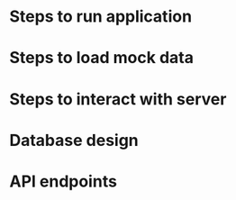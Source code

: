 # Steps to run application

# Steps to load mock data

# Steps to interact with server

# Database design

# API endpoints



